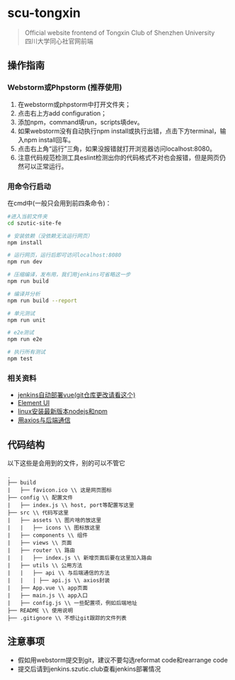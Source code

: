 # scu-tongxin

> Official website frontend of Tongxin Club of Shenzhen University
\
> 四川大学同心社官网前端


## 操作指南

### Webstorm或Phpstorm (推荐使用)
1. 在webstorm或phpstorm中打开文件夹；
2. 点击右上方add configuration；
3. 添加npm，command填run，scripts填dev。
4. 如果webstorm没有自动执行npm install或执行出错，点击下方terminal，输入npm install回车。
5. 点击右上角“运行”三角，如果没报错就打开浏览器访问localhost:8080。
6. 注意代码规范检测工具eslint检测出你的代码格式不对也会报错，但是网页仍然可以正常运行。

### 用命令行启动
在cmd中(一般只会用到前四条命令)：
``` bash
#进入当前文件夹
cd szutic-site-fe

# 安装依赖（没依赖无法运行网页）
npm install

# 运行网页，运行后即可访问localhost:8080
npm run dev

# 压缩编译，发布用，我们用jenkins可省略这一步
npm run build

# 编译并分析
npm run build --report

# 单元测试
npm run unit

# e2e测试
npm run e2e

# 执行所有测试
npm test
```

### 相关资料
- [jenkins自动部署vue(git仓库更改请看这个)](https://www.cnblogs.com/lifefriend/p/10686461.html)
- [Element UI](https://element.eleme.cn/#/zh-CN)
- [linux安装最新版本nodejs和npm](https://github.com/nodesource/distributions#debinstall)
- [用axios与后端通信](https://blog.csdn.net/qq_36752728/article/details/83477968)

## 代码结构

以下这些是会用到的文件，别的可以不管它
```
.
├── build
|	├── favicon.ico \\ 这是网页图标
├── config \\ 配置文件
|	├── index.js \\ host, port等配置写这里
├── src \\ 代码写这里
|	├── assets \\ 图片啥的放这里
|	|	├── icons \\ 图标放这里
|	├── components \\ 组件
|	├── views \\ 页面
|	├── router \\ 路由
|	|	├── index.js \\ 新增页面后要在这里加入路由
|	├── utils \\ 公用方法
|	|	├── api \\ 与后端通信的方法
|	|	| ├── api.js \\ axios封装
|	├── App.vue \\ app页面
|	├── main.js \\ app入口
|	├── config.js \\ 一些配置项，例如后端地址
├── README \\ 使用说明
├── .gitignore \\ 不想让git跟踪的文件列表
```

## 注意事项

- 假如用webstorm提交到git，建议不要勾选reformat code和rearrange code
- 提交后请到jenkins.szutic.club查看jenkins部署情况
